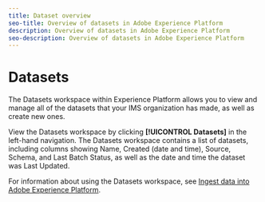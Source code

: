 ```yaml
---
title: Dataset overview
seo-title: Overview of datasets in Adobe Experience Platform
description: Overview of datasets in Adobe Experience Platform
seo-description: Overview of datasets in Adobe Experience Platform
---
```


# Datasets

The Datasets workspace within Experience Platform allows you to view and manage all of the datasets that your IMS organization has made, as well as create new ones.

View the Datasets workspace by clicking **[!UICONTROL Datasets]** in the left-hand navigation. The Datasets workspace contains a list of datasets, including columns showing Name, Created (date and time), Source, Schema, and Last Batch Status, as well as the date and time the dataset was Last Updated.

For information about using the Datasets workspace, see [Ingest data into Adobe Experience Platform](https://www.adobe.io/apis/experienceplatform/home/tutorials/alltutorials.html#!api-specification/markdown/narrative/tutorials/data_ingestion_tutorial/data_ingestion_tutorial.md).
